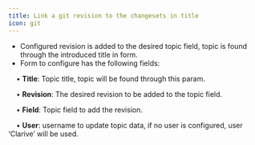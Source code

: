 ```yaml
---
title: Link a git revision to the changesets in title
icon: git
---
```

* Configured revision is added to the desired topic field, topic is found through 
the introduced title in form. 
* Form to configure has the following fields: <br />

&nbsp; &nbsp; • **Title**: Topic title, topic will be found through this param. <br />

&nbsp; &nbsp; • **Revision**: The desired revision to be added to the topic field. <br />

&nbsp; &nbsp; • **Field**: Topic field to add the revision. <br />

&nbsp; &nbsp; • **User**: username to update topic data, if no user is configured, user ‘Clarive’ will be used.

